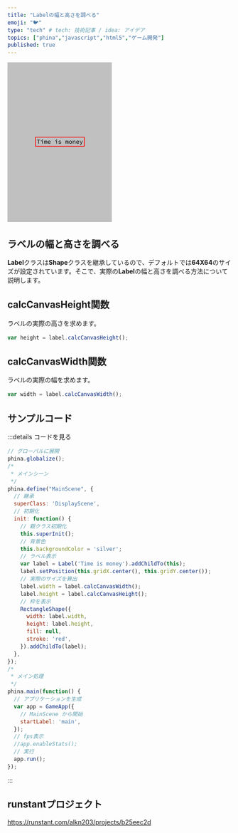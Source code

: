 ```yaml
---
title: "Labelの幅と高さを調べる"
emoji: "🐦"
type: "tech" # tech: 技術記事 / idea: アイデア
topics: ["phina","javascript","html5","ゲーム開発"]
published: true
---
```


![change-label-width-height](/images/label-width-height.png)

## ラベルの幅と高さを調べる
**Label**クラスは**Shape**クラスを継承しているので、デフォルトでは**64X64**のサイズが設定されています。そこで、実際の**Label**の幅と高さを調べる方法について説明します。

## calcCanvasHeight関数
ラベルの実際の高さを求めます。

```js
var height = label.calcCanvasHeight();
```

## calcCanvasWidth関数
ラベルの実際の幅を求めます。

```js
var width = label.calcCanvasWidth();
```

## サンプルコード
:::details コードを見る
```js
// グローバルに展開
phina.globalize();
/*
 * メインシーン
 */
phina.define("MainScene", {
  // 継承
  superClass: 'DisplayScene',
  // 初期化
  init: function() {
    // 親クラス初期化
    this.superInit();
    // 背景色
    this.backgroundColor = 'silver';
    // ラベル表示
    var label = Label('Time is money').addChildTo(this);
    label.setPosition(this.gridX.center(), this.gridY.center());
    // 実際のサイズを算出
    label.width = label.calcCanvasWidth();
    label.height = label.calcCanvasHeight();
    // 枠を表示
    RectangleShape({
      width: label.width,
      height: label.height,
      fill: null,
      stroke: 'red',
    }).addChildTo(label);
  },
});
/*
 * メイン処理
 */
phina.main(function() {
  // アプリケーションを生成
  var app = GameApp({
    // MainScene から開始
    startLabel: 'main',
  });
  // fps表示
  //app.enableStats();
  // 実行
  app.run();
});
```
:::

## runstantプロジェクト
https://runstant.com/alkn203/projects/b25eec2d